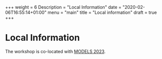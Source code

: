 +++
weight = 6
Description = "Local Information"
date = "2020-02-06T16:55:14+01:00"
menu = "main"
title = "Local information"
draft = true
+++
# Local Information

The workshop is co-located with [MODELS 2023](https://conf.researchr.org/home/models-2023).


